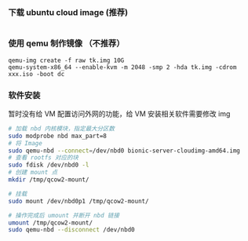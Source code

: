 ### 下载 ubuntu cloud image (推荐)

```

```

### 使用 qemu 制作镜像 （不推荐）

```
qemu-img create -f raw tk.img 10G
qemu-system-x86_64 --enable-kvm -m 2048 -smp 2 -hda tk.img -cdrom xxx.iso -boot dc

```

### 软件安装

暂时没有给 VM 配置访问外网的功能，给 VM 安装相关软件需要修改 img 

```bash
# 加载 nbd 内核模块，指定最大分区数
sudo modprobe nbd max_part=8
# 将 Image 
sudo qemu-nbd --connect=/dev/nbd0 bionic-server-cloudimg-amd64.img
# 查看 rootfs 对应的块
sudo fdisk /dev/nbd0 -l
# 创建 mount 点
mkdir /tmp/qcow2-mount/

# 挂载
sudo mount /dev/nbd0p1 /tmp/qcow2-mount/

# 操作完成后 umount 并断开 nbd 链接
umount /tmp/qcow2-mount/
sudo qemu-nbd --disconnect /dev/nbd0 

```